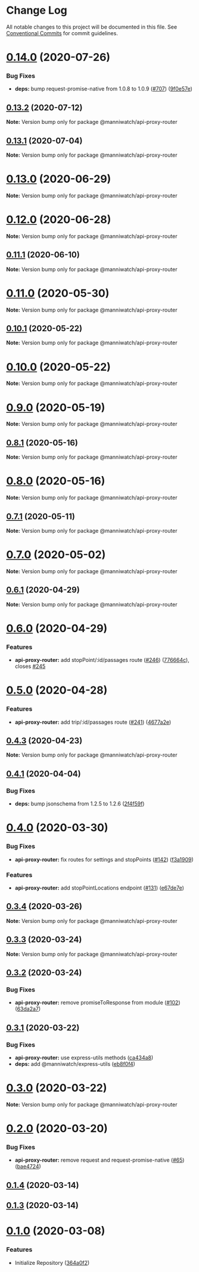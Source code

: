 # Change Log

All notable changes to this project will be documented in this file.
See [Conventional Commits](https://conventionalcommits.org) for commit guidelines.

# [0.14.0](https://github.com/manniwatch/manniwatch/compare/v0.13.3...v0.14.0) (2020-07-26)


### Bug Fixes

* **deps:** bump request-promise-native from 1.0.8 to 1.0.9 ([#707](https://github.com/manniwatch/manniwatch/issues/707)) ([9f0e57e](https://github.com/manniwatch/manniwatch/commit/9f0e57e0e3105315ec3fb4b3eed1abdff93d00c8))






## [0.13.2](https://github.com/manniwatch/manniwatch/compare/v0.13.1...v0.13.2) (2020-07-12)

**Note:** Version bump only for package @manniwatch/api-proxy-router






## [0.13.1](https://github.com/manniwatch/manniwatch/compare/v0.13.0...v0.13.1) (2020-07-04)

**Note:** Version bump only for package @manniwatch/api-proxy-router






# [0.13.0](https://github.com/manniwatch/manniwatch/compare/v0.12.1...v0.13.0) (2020-06-29)

**Note:** Version bump only for package @manniwatch/api-proxy-router






# [0.12.0](https://github.com/manniwatch/manniwatch/compare/v0.11.2...v0.12.0) (2020-06-28)

**Note:** Version bump only for package @manniwatch/api-proxy-router






## [0.11.1](https://github.com/manniwatch/manniwatch/compare/v0.11.0...v0.11.1) (2020-06-10)

**Note:** Version bump only for package @manniwatch/api-proxy-router






# [0.11.0](https://github.com/manniwatch/manniwatch/compare/v0.10.1...v0.11.0) (2020-05-30)

**Note:** Version bump only for package @manniwatch/api-proxy-router





## [0.10.1](https://github.com/manniwatch/manniwatch/compare/v0.10.0...v0.10.1) (2020-05-22)

**Note:** Version bump only for package @manniwatch/api-proxy-router






# [0.10.0](https://github.com/manniwatch/manniwatch/compare/v0.9.0...v0.10.0) (2020-05-22)

**Note:** Version bump only for package @manniwatch/api-proxy-router






# [0.9.0](https://github.com/manniwatch/manniwatch/compare/v0.8.2...v0.9.0) (2020-05-19)

**Note:** Version bump only for package @manniwatch/api-proxy-router






## [0.8.1](https://github.com/manniwatch/manniwatch/compare/v0.8.0...v0.8.1) (2020-05-16)

**Note:** Version bump only for package @manniwatch/api-proxy-router






# [0.8.0](https://github.com/manniwatch/manniwatch/compare/v0.7.1...v0.8.0) (2020-05-16)

**Note:** Version bump only for package @manniwatch/api-proxy-router






## [0.7.1](https://github.com/manniwatch/manniwatch/compare/v0.7.0...v0.7.1) (2020-05-11)

**Note:** Version bump only for package @manniwatch/api-proxy-router






# [0.7.0](https://github.com/manniwatch/manniwatch/compare/v0.6.2...v0.7.0) (2020-05-02)

**Note:** Version bump only for package @manniwatch/api-proxy-router






## [0.6.1](https://github.com/manniwatch/manniwatch/compare/v0.6.0...v0.6.1) (2020-04-29)

**Note:** Version bump only for package @manniwatch/api-proxy-router





# [0.6.0](https://github.com/manniwatch/manniwatch/compare/v0.5.1...v0.6.0) (2020-04-29)


### Features

* **api-proxy-router:** add stopPoint/:id/passages route ([#246](https://github.com/manniwatch/manniwatch/issues/246)) ([776664c](https://github.com/manniwatch/manniwatch/commit/776664c6392f4bf607a39d5dd939cc502cce4e9e)), closes [#245](https://github.com/manniwatch/manniwatch/issues/245)





# [0.5.0](https://github.com/manniwatch/manniwatch/compare/v0.4.3...v0.5.0) (2020-04-28)


### Features

* **api-proxy-router:** add trip/:id/passages route ([#241](https://github.com/manniwatch/manniwatch/issues/241)) ([4677a2e](https://github.com/manniwatch/manniwatch/commit/4677a2e5f32b20ce2b0a4a7c9225cfe130d0f977))





## [0.4.3](https://github.com/manniwatch/manniwatch/compare/v0.4.2...v0.4.3) (2020-04-23)

**Note:** Version bump only for package @manniwatch/api-proxy-router






## [0.4.1](https://github.com/manniwatch/manniwatch/compare/v0.4.0...v0.4.1) (2020-04-04)


### Bug Fixes

* **deps:** bump jsonschema from 1.2.5 to 1.2.6 ([2f4f59f](https://github.com/manniwatch/manniwatch/commit/2f4f59f3e458c34ec29e67070b9dc61876519712))






# [0.4.0](https://github.com/manniwatch/manniwatch/compare/v0.3.5...v0.4.0) (2020-03-30)


### Bug Fixes

* **api-proxy-router:** fix routes for settings and stopPoints ([#142](https://github.com/manniwatch/manniwatch/issues/142)) ([f3a1909](https://github.com/manniwatch/manniwatch/commit/f3a1909692441f969194f5fa6f40fa04a158ed8b))


### Features

* **api-proxy-router:** add stopPointLocations endpoint ([#131](https://github.com/manniwatch/manniwatch/issues/131)) ([e67de7e](https://github.com/manniwatch/manniwatch/commit/e67de7e53e64c70812f9bc9197b140c5e6034bce))





## [0.3.4](https://github.com/manniwatch/manniwatch/compare/v0.3.3...v0.3.4) (2020-03-26)

**Note:** Version bump only for package @manniwatch/api-proxy-router






## [0.3.3](https://github.com/manniwatch/manniwatch/compare/v0.3.2...v0.3.3) (2020-03-24)

**Note:** Version bump only for package @manniwatch/api-proxy-router






## [0.3.2](https://github.com/manniwatch/manniwatch/compare/v0.3.1...v0.3.2) (2020-03-24)


### Bug Fixes

* **api-proxy-router:** remove promiseToResponse from module ([#102](https://github.com/manniwatch/manniwatch/issues/102)) ([63da2a7](https://github.com/manniwatch/manniwatch/commit/63da2a7c9b197eecb9edbb62346d1b54f487b795))





## [0.3.1](https://github.com/manniwatch/manniwatch/compare/v0.3.0...v0.3.1) (2020-03-22)


### Bug Fixes

* **api-proxy-router:** use express-utils methods ([ca434a8](https://github.com/manniwatch/manniwatch/commit/ca434a886cd6cf37b1bccfb3ecd76bb949e85765))
* **deps:** add @manniwatch/express-utils ([eb8f0f4](https://github.com/manniwatch/manniwatch/commit/eb8f0f4f51f81e56b46502741cd7878ed4abfe6d))






# [0.3.0](https://github.com/manniwatch/manniwatch/compare/v0.2.0...v0.3.0) (2020-03-22)

**Note:** Version bump only for package @manniwatch/api-proxy-router





# [0.2.0](https://github.com/manniwatch/manniwatch/compare/v0.1.5...v0.2.0) (2020-03-20)


### Bug Fixes

* **api-proxy-router:** remove request and request-promise-native ([#65](https://github.com/manniwatch/manniwatch/issues/65)) ([bae4724](https://github.com/manniwatch/manniwatch/commit/bae4724a20dd4052272531baf53da7676b048dd4))



## [0.1.4](https://github.com/manniwatch/manniwatch/compare/v0.1.3...v0.1.4) (2020-03-14)



## [0.1.3](https://github.com/manniwatch/manniwatch/compare/v0.1.2...v0.1.3) (2020-03-14)



# [0.1.0](https://github.com/manniwatch/manniwatch/compare/364a0f2e8a81e3df0cbaa9e09a4e9f70c1994270...v0.1.0) (2020-03-08)


### Features

* Initialize Repository ([364a0f2](https://github.com/manniwatch/manniwatch/commit/364a0f2e8a81e3df0cbaa9e09a4e9f70c1994270))
